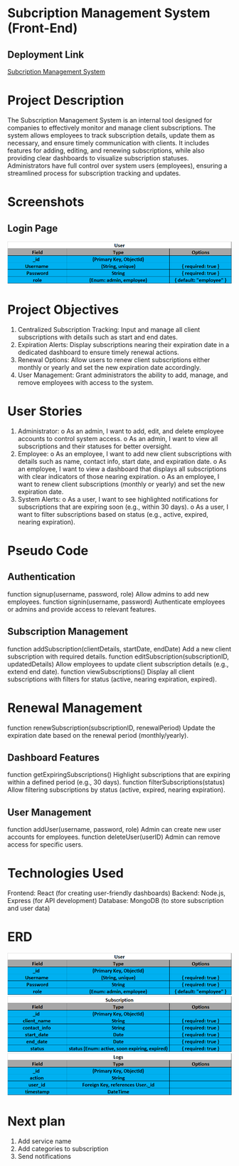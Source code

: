 # Subcription Management System (Front-End)

## Deployment Link

[Subcription Management System ](https://subscription-management-system-front-end.vercel.app/)

# Project Description

The Subscription Management System is an internal tool designed for companies to effectively monitor and manage client subscriptions. The system allows employees to track subscription details, update them as necessary, and ensure timely communication with clients. It includes features for adding, editing, and renewing subscriptions, while also providing clear dashboards to visualize subscription statuses. Administrators have full control over system users (employees), ensuring a streamlined process for subscription tracking and updates.

# Screenshots

## Login Page

![Login Page](image.png)


# Project Objectives

1.	Centralized Subscription Tracking: Input and manage all client subscriptions with details such as start and end dates.
2.	Expiration Alerts: Display subscriptions nearing their expiration date in a dedicated dashboard to ensure timely renewal actions.
3.	Renewal Options: Allow users to renew client subscriptions either monthly or yearly and set the new expiration date accordingly.
4.	User Management: Grant administrators the ability to add, manage, and remove employees with access to the system.

# User Stories
1.	Administrator:
o	As an admin, I want to add, edit, and delete employee accounts to control system access.
o	As an admin, I want to view all subscriptions and their statuses for better oversight.
2.	Employee:
o	As an employee, I want to add new client subscriptions with details such as name, contact info, start date, and expiration date.
o	As an employee, I want to view a dashboard that displays all subscriptions with clear indicators of those nearing expiration.
o	As an employee, I want to renew client subscriptions (monthly or yearly) and set the new expiration date.
3.	System Alerts:
o	As a user, I want to see highlighted notifications for subscriptions that are expiring soon (e.g., within 30 days).
o	As a user, I want to filter subscriptions based on status (e.g., active, expired, nearing expiration).

# Pseudo Code

## Authentication
function signup(username, password, role)
Allow admins to add new employees.
function signin(username, password)
Authenticate employees or admins and provide access to relevant features.
## Subscription Management
function addSubscription(clientDetails, startDate, endDate)
Add a new client subscription with required details.
function editSubscription(subscriptionID, updatedDetails)
Allow employees to update client subscription details (e.g., extend end date).
function viewSubscriptions()
Display all client subscriptions with filters for status (active, nearing expiration, expired).

# Renewal Management
function renewSubscription(subscriptionID, renewalPeriod)
Update the expiration date based on the renewal period (monthly/yearly).

## Dashboard Features
function getExpiringSubscriptions()
Highlight subscriptions that are expiring within a defined period (e.g., 30 days).
function filterSubscriptions(status)
Allow filtering subscriptions by status (active, expired, nearing expiration).

 ## User Management
function addUser(username, password, role)
Admin can create new user accounts for employees.
function deleteUser(userID)
Admin can remove access for specific users.

# Technologies Used
Frontend: React (for creating user-friendly dashboards)
Backend: Node.js, Express (for API development)
Database: MongoDB (to store subscription and user data)

# ERD

![alt text](/Plan/image.png)
![alt text](/Plan/image-1.png)
![alt text](/Plan/image-2.png)

# Next plan
1.	Add service name
2.	Add categories to subscription
3.	Send notifications
